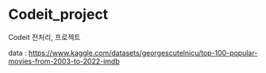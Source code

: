 # Codeit_project

Codeit 전처리, 프로젝트

data : https://www.kaggle.com/datasets/georgescutelnicu/top-100-popular-movies-from-2003-to-2022-imdb
